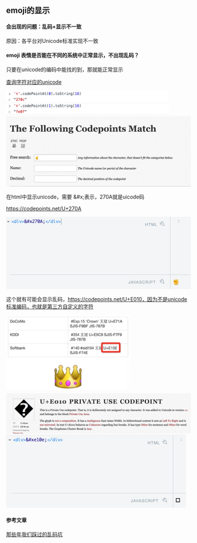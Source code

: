 ##  emoji的显示

#### 会出现的问题：乱码+显示不一致

原因：各平台对Unicode标准实现不一致



#### emoji 表情是否能在不同的系统中正常显示，不出现乱码？

只要在unicode的编码中能找的到，那就能正常显示

[查询字符对应的unicode]([https://codepoints.net/search?q=%E2%9C%8C%EF%B8%8F](https://codepoints.net/search?q=✌️))

<img src="assets/image-20200223110112667.png" alt="image-20200223110112667" style="zoom:50%;" />

<img src="assets/image-20200223110152005.png" alt="image-20200223110152005" style="zoom:50%;" />

在html中显示unicode，需要 &#x;表示，270A就是uicode码

https://codepoints.net/U+270A

<img src="assets/image-20200223112602801.png" alt="image-20200223112602801" style="zoom:50%;" />





这个就有可能会显示乱码，https://codepoints.net/U+E010，因为不是unicode标准编码，也就是第三方自定义的字符

<img src="assets/image-20200223114638474.png" alt="image-20200223114638474" style="zoom: 33%;" />

<img src="assets/image-20200223113030879.png" alt="image-20200223113030879" style="zoom:50%;" />

<img src="assets/image-20200223113456504.png" alt="image-20200223113456504" style="zoom:50%;" />



#### 参考文章

[那些年我们踩过的乱码坑](https://juejin.im/entry/5747b5fea34131006277312b)